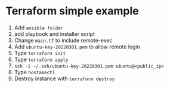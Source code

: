 # Terraform simple example

1. Add `ansible folder`
2. add playbook and installer script
3. Change `main.tf` to include remote-exec
4. Add `ubuntu-key-20220301.pem` to allow remote login
5. Type `terraform init`
6. Type `terraform apply`
7. `ssh -i ~/.ssh/ubuntu-key-20220301.pem ubuntu@<public_ip>`
8. Type `hostamectl`
9. Destroy instance with `terraform destroy`

